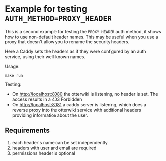 # Example for testing `AUTH_METHOD=PROXY_HEADER`

This is a second example for testing the `PROXY_HEADER` auth method,
it shows how to use non-default header names.
This may be useful when you use a proxy that doesn't allow you to rename the security headers.

Here a Caddy sets the headers as if they were configured by an auth
service, using their well-known names.

Usage:

    make run

Testing:

- On <http://localhost:8080> the otterwiki is listening, no header is
set. The access results in a 403 Forbidden
- On <http://localhost:8081> a caddy server is listening, which does a
reverse proxy into the otterwiki service with additional headers
providing information about the user.

## Requirements
1. each header's name can be set independently
2. headers with user and email are required
3. permissions header is optional
